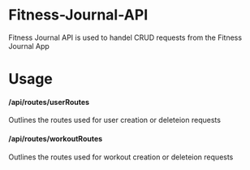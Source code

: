 # Fitness-Journal-API
Fitness Journal API is used to handel CRUD requests from the Fitness Journal App
# Usage
#### /api/routes/userRoutes
Outlines the routes used for user creation or deleteion requests
#### /api/routes/workoutRoutes
Outlines the routes used for workout creation or deleteion requests

